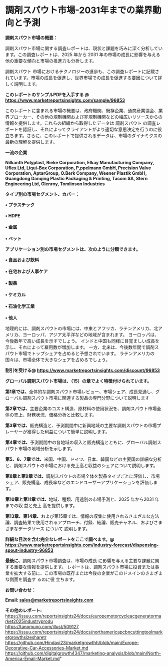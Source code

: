 # 調剤スパウト市場-2031年までの業界動向と予測

<strong><b>調剤スパウト市場の概要：</b></strong>

調剤スパウト市場に関する調査レポートは、現状と課題を巧みに深く分析しています。この調査レポートは、2025 年から 2031 年の市場の成長に影響を与える他の重要な傾向と市場の推進力も分析します。

調剤スパウト 市場におけるテクノロジーの進歩も、この調査レポートに記載されています。市場の成長を促進し、世界市場での成長を促進する要因について詳しく説明します。

<strong>このレポートのサンプルPDFを入手する @ <a href=https://www.marketreportsinsights.com/sample/96853>https://www.marketreportsinsights.com/sample/96853</a></strong>

このレポートに含まれる市場の概要は、政府機関、既存企業、通商産業協会、業界ブローカー、その他の規制機関および非規制機関などの幅広いリソースからの情報を提供します。これらの組織から取得したデータは 調剤スパウト の調査レポートを認証し、それによってクライアントがより適切な意思決定を行うのに役立ちます。さらに、このレポートで提供されるデータは、市場のダイナミクスの最新の理解を提供します。

<strong>一流の企業</strong>

<strong><b>Nilkanth Polyplast, Rieke Corporation, Elkay Manufacturing Company, Uflex Ltd, Liqui-Box Corporation, P,ppelmann GmbH, Precision Valve Corporation, AptarGroup, O.Berk Company, Weener Plastik GmbH, Guangdong Danqing Plastic Packaging & Printing, Tacom SA, Stern Engineering Ltd, Glenroy, Tomlinson Industries</b></strong>

<strong><b>タイプ別の市場セグメント、カバー：</b></strong>

<strong>• プラスチック<br><br>• HDPE<br><br>• 金属<br><br>• ペット</strong>

<strong><b>アプリケーション別の市場セグメントは、次のように分類できます。</b></strong>

<strong>• 食品および飲料<br><br>• 在宅および人事ケア<br><br>• 製薬<br><br>• ケミカル<br><br>• 石油化学工業<br><br>• 他人</strong>

 地理的には、調剤スパウトの市場には、中東とアフリカ、ラテンアメリカ、北アメリカ、ヨーロッパ、アジア太平洋などの地域が含まれます。 ヨーロッパは、今後数年で高い成長を示すでしょう。 インドと中国も同様に目覚ましい成長を示し、それによって雇用数が増加します。 一方、北米は、今後数年間で調剤スパウト市場でトップシェアを占めると予想されています。 ラテンアメリカの国々は、市場全体で大きなシェアを占めるでしょう。

<strong>割引を受ける@ <a href=https://www.marketreportsinsights.com/discount/96853>https://www.marketreportsinsights.com/discount/96853</a></strong>

<strong><b>グローバル調剤スパウト市場は、（15）の章でよく特徴付けられています。</b></strong>

<strong><b>第</b></strong><strong><b>1章では、</b></strong>全体的な調剤スパウト市場レビュー、市場シェア、成長見通し、グローバル調剤スパウト市場に関連する製品の専門分野について説明します

<strong><b>第2章では、</b></strong>主要企業のコスト構造、原材料の使用状況を、調剤スパウト市場全体の売上、財務状況、価格分析と比較します。

<strong><b>第3章では、</b></strong>販売構造と、予測期間中に新興地域の主要な調剤スパウトの市場プレーヤーが獲得した利益について簡単に説明します。

<strong><b>第4章では、</b></strong>予測期間中の各地域の収入と販売構造とともに、グローバル調剤スパウト市場の地域分析を示します。

<strong><b>第5、6、7章では、</b></strong>米国、中国、ドイツ、日本、韓国などの主要国の詳細な分析と、調剤スパウトの市場における売上高と収益のシェアについて説明します。

<strong><b>第8章と第9章では、</b></strong>調剤スパウトの市場全体を製品タイプごとに評価し、市場シェア、販売構造、成長率などのエンドユーザーアプリケーションを評価します。

<strong><b>第10章と第11章では、</b></strong>地域、種類、用途別の市場予測と、2025 年から2031 年までの収 益と売上 高を提供します。

<strong><b>第13章、第14章、</b></strong>および第15章では、情報の収集に使用されるさまざまな方法論、調査結果で使用されるアプローチ、付録、結論、販売チャネル、およびさまざまなデータソース について 説明します。

<strong>詳細な目次を含む完全なレポートをここで調べます。@ <a href=https://www.marketreportsinsights.com/industry-forecast/dispensing-spout-industry-96853>https://www.marketreportsinsights.com/industry-forecast/dispensing-spout-industry-96853</a></strong>

<strong><b>最後に、</b></strong>調剤スパウト市場調査は、市場の成長 に影響を</a>与える主要な課題に関する重要な情報を提供します。 レポートは、調剤スパウト市場に投資または事業を拡大する前に、この市場の既存または今後の企業がこのドメインのさまざまな側面を調査す るのに役 立ちます。

<strong><b>お問い合わせ：</b></strong>

<strong>Email: </strong><a href=mailto:sales@marketreportsinsights.com><strong>sales@marketreportsinsights.com</strong></a>

<strong>その他のレポート:</strong>
<br>
<a href=https://issuu.com/reportsinsights24/docs/europemotorcycleacgeneratormarket2025industryprodu>https://issuu.com/reportsinsights24/docs/europemotorcycleacgeneratormarket2025industryprodu</a>
<br>
<a href=https://tanomuno.com/illust/509127>https://tanomuno.com/illust/509127</a>
<br>
<a href=https://issuu.com/reportsinsights24/docs/northamericapcbncuttingtoolmarketgrowthsizesharetr>https://issuu.com/reportsinsights24/docs/northamericapcbncuttingtoolmarketgrowthsizesharetr</a>
<br>
<a href=https://github.com/Hindavi23/marketgrowthh/blob/main/Europe-Decorative-Car-Accessories-Market.md>https://github.com/Hindavi23/marketgrowthh/blob/main/Europe-Decorative-Car-Accessories-Market.md</a>
<br>
<a href=https://github.com/digitalgrowth4347/marketing-analysis/blob/main/North-America-Email-Market.md>https://github.com/digitalgrowth4347/marketing-analysis/blob/main/North-America-Email-Market.md</a>"

